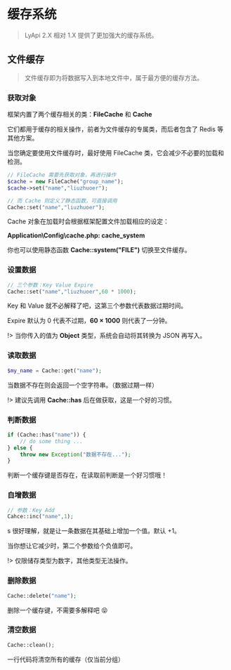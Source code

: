 # 缓存系统

> LyApi 2.X 相对 1.X 提供了更加强大的缓存系统。

## 文件缓存

> 文件缓存即为将数据写入到本地文件中，属于最方便的缓存方法。

### 获取对象

框架内置了两个缓存相关的类：**FileCache** 和 **Cache**

它们都用于缓存的相关操作，前者为文件缓存的专属类，而后者包含了 Redis 等其他方案。

当您确定要使用文件缓存时，最好使用 FileCache 类，它会减少不必要的加载和检测。

```php
// FileCache 需要先获取对象，再进行操作
$cache = new FileCache("group_name");
$cache->set("name","liuzhuoer");

// 而 Cache 则定义了静态函数，可直接调用
Cache::set("name","liuzhuoer");
```

Cache 对象在加载时会根据框架配置文件加载相应的设定：

**Application\Config\cache.php: cache_system**

你也可以使用静态函数  **Cache::system("FILE")**  切换至文件缓存。


### 设置数据

```php
// 三个参数：Key Value Expire
Cache::set("name","liuzhuoer",60 * 1000);
```

Key 和 Value 就不必解释了吧，这第三个参数代表数据过期时间。

Expire 默认为 0 代表不过期，**60 × 1000** 则代表了一分钟。

!> 当你传入的值为 **Object** 类型，系统会自动将其转换为 JSON 再写入。


### 读取数据

```php
$my_name = Cache::get("name");
```

当数据不存在则会返回一个空字符串。（数据过期一样）

!> 建议先调用 **Cache::has** 后在做获取，这是一个好的习惯。

### 判断数据

```php
if (Cache::has("name")) {
    // do some thing ...
} else {
    throw new Exception("数据不存在...");
}
```
判断一个缓存键是否存在，在读取前判断是一个好习惯哦！

### 自增数据

```php
// 参数：Key Add
Cahce::inc("name",1);
```
s
很好理解，就是让一条数据在其基础上增加一个值。默认 +1。

当你想让它减少时，第二个参数给个负值即可。

!> 仅限储存类型为数字，其他类型无法操作。


### 删除数据

```php
Cache::delete("name");
```

删除一个缓存键，不需要多解释吧 😝

### 清空数据

```php
Cache::clean();
```

一行代码将清空所有的缓存（仅当前分组）